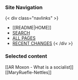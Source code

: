 ### Site Navigation


{< div class="navlinks" >}
- [[README|HOME]]
- [SEARCH](/search.html)  
- [ALL PAGES](/all-pages.html)  
- [RECENT CHANGES](/recent-pages.html)
{< /div >}

### Selected content

[[AR Moxon - What is a socialist]]  
[[MaryRuefle-Nettles]]  
